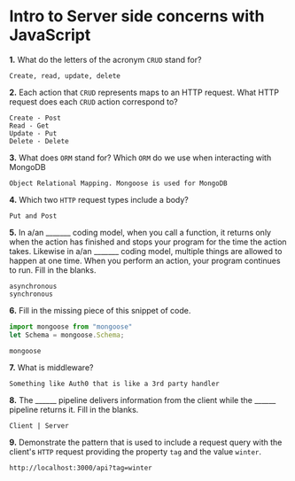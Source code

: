 # Intro to Server side concerns with JavaScript

**1.** What do the letters of the acronym `CRUD` stand for?
<!-- enter you answer in the space below -->
```
Create, read, update, delete
```
**2.** Each action that `CRUD` represents maps to an HTTP request. What HTTP request does each `CRUD` action correspond to?
<!-- enter you answer in the space below -->
```
Create - Post
Read - Get
Update - Put
Delete - Delete
```
**3.** What does `ORM` stand for? Which `ORM` do we use when interacting with MongoDB
<!-- enter you answer in the space below -->
```
Object Relational Mapping. Mongoose is used for MongoDB 
```
**4.** Which two `HTTP` request types include a body?
<!-- enter you answer in the space below -->
```
Put and Post
```
**5.** In a/an _______ coding model, when you call a function, it returns only when the action has finished and stops your program for the time the action takes. Likewise in a/an _______ coding model, multiple things are allowed to happen at one time. When you perform an action, your program continues to run.  Fill in the blanks.
<!-- enter you answer in the space below -->
```
asynchronous
synchronous
```

**6.** Fill in the missing piece of this snippet of code.
```js
import mongoose from "mongoose"
let Schema = mongoose.Schema;
```
<!-- enter you answer in the space below -->
```
mongoose
```
**7.** What is middleware?
<!-- enter you answer in the space below -->
```
Something like Auth0 that is like a 3rd party handler
```
**8.** The ______ pipeline delivers information from the client while the ______ pipeline returns it. Fill in the blanks. 
<!-- enter you answer in the space below -->
```
Client | Server
```
**9.** 
Demonstrate the pattern that is used to include a request query with the client's `HTTP` request providing the property `tag` and the value `winter`.
<!-- enter you answer in the space below -->
```
http://localhost:3000/api?tag=winter
```